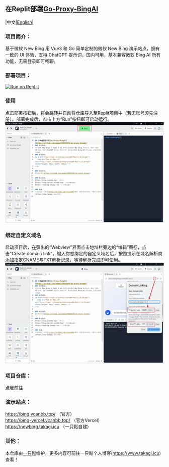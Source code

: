 ## 在Replit部署[Go-Proxy-BingAI](https://github.com/adams549659584/go-proxy-bingai)

|中文|[English](https://github.com/yzsong06/Replit_Go_BingAi/blob/main/README-en.md)|

### 项目简介：
基于微软 New Bing 用 Vue3 和 Go 简单定制的微软 New Bing 演示站点，拥有一致的 UI 体验，支持 ChatGPT 提示词，国内可用，基本兼容微软 Bing AI 所有功能，无需登录即可畅聊。

### 部署项目：
<a href="https://repl.it/github/yzsong06/Replit_Go_BingAi">
  <img alt="Run on Repl.it" src="https://repl.it/badge/github/yzsong06/Replit_Go_BingAi" style="height: 40px; width: 190px;" />
</a>

### 使用
点击部署按钮后，将会跳转并自动将仓库导入至Replit项目中（若无账号须先注册）。部署完成后，点击上方“Run”按钮即可启动运行。
![演示](/img/01.webp)

### 绑定自定义域名
启动项目后，在弹出的“Webview”界面点击地址栏旁边的“编辑”图标，点击“Create domain link”，输入你想绑定的自定义域名后，按照提示在域名解析商添加指定CNAME与TXT解析记录，等待解析完成即可使用。
![绑定域名](/img/02.webp)

### 项目仓库：
[点我前往](https://github.com/adams549659584/go-proxy-bingai)

### 演示站点：
https://bing.vcanbb.top/ （官方）  
https://bing-vercel.vcanbb.top/ （官方Vercel）  
https://newbing.takagi.icu （一只鬆自建）  

### 其他：
本仓库由[一只鬆](https://github.com/yzsong06)维护，更多内容可前往一只鬆个人博客(https://www.takagi.icu) 查看！
